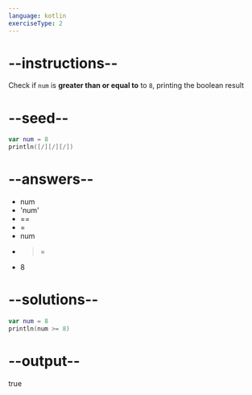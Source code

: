 ```yaml
---
language: kotlin
exerciseType: 2
---
```


# --instructions--

Check if `num` is **greater than or equal to** to `8`, printing the boolean result

# --seed--

```kotlin
var num = 8
println([/][/][/])
```

# --answers--

- num 
- 'num'
- == 
- = 
- num
- >= 
- 8

# --solutions--

```kotlin
var num = 8
println(num >= 8)
```

# --output--

true
